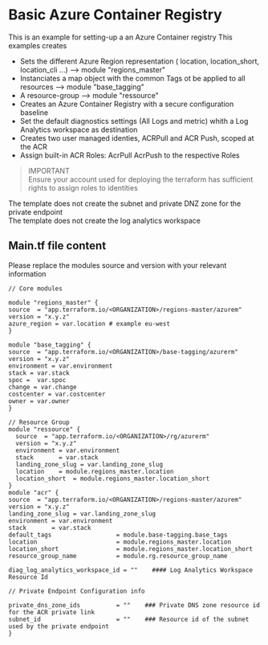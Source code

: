 # Basic Azure Container Registry

This is an example for setting-up a an Azure Container registry
 This examples creates
  - Sets the different Azure Region representation ( location, location_short, location_cli ...) --> module "regions_master"
  - Instanciates a map object with the common Tags ot be applied to all resources --> module "base_tagging"
  - A resource-group --> module "ressource" 
  - Creates an Azure Container Registry with a secure configuration baseline
  - Set the default diagnostics settings (All Logs and metric) whith a Log Analytics workspace as destination 
  - Creates two user managed identies, ACRPull and ACR Push, scoped at the ACR
  - Assign built-in ACR Roles: AcrPull AcrPush to the respective Roles

> IMPORTANT  
> Ensure your account used for deploying the terraform has sufficient rights to assign roles to identities  


  The template does not create the subnet and private DNZ zone for the private endpoint  
  The template does not create the log analytics workspace  

## Main.tf file content
  Please replace the modules source and version with your relevant information  

  ```hcl
// Core modules

module "regions_master" {
  source  = "app.terraform.io/<ORGANIZATION>/regions-master/azurem"
  version = "x.y.z"
  azure_region = var.location # example eu-west
}

module "base_tagging" {
  source  = "app.terraform.io/<ORGANIZATION>/base-tagging/azurerm"
  version = "x.y.z"
  environment = var.environment
  stack = var.stack
  spoc =  var.spoc
  change = var.change
  costcenter = var.costcenter
  owner = var.owner
}

// Resource Group
module "ressource" {
    source  = "app.terraform.io/<ORGANIZATION>/rg/azurerm"
    version = "x.y.z"
    environment = var.environment
    stack       = var.stack
    landing_zone_slug = var.landing_zone_slug
    location    = module.regions_master.location
    location_short  = module.regions_master.location_short
}
module "acr" {
  source  = "app.terraform.io/<ORGANIZATION>/regions-master/azurem"
  version = "x.y.z"
  landing_zone_slug = var.landing_zone_slug
  environment = var.environment
  stack       = var.stack
  default_tags                  = module.base-tagging.base_tags
  location                      = module.regions_master.location
  location_short                = module.regions_master.location_short
  resource_group_name           = module.rg.resource_group_name
  
  diag_log_analytics_workspace_id = ""    #### Log Analytics Workspace Resource Id
  
  // Private Endpoint Configuration info

  private_dns_zone_ids          = ""    ### Private DNS zone resource id for the ACR private link
  subnet_id                     = ""    ### Resource id of the subnet used by the private endpoint
}
```